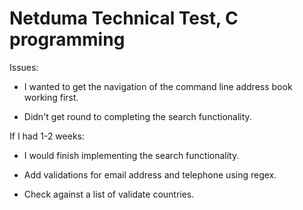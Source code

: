 # Netduma Technical Test, C programming

Issues:

- I wanted to get the navigation of the command line address book working first.

- Didn't get round to completing the search functionality.

If I had 1-2 weeks:

- I would finish implementing the search functionality.

- Add validations for email address and telephone using regex.

- Check against a list of validate countries.
